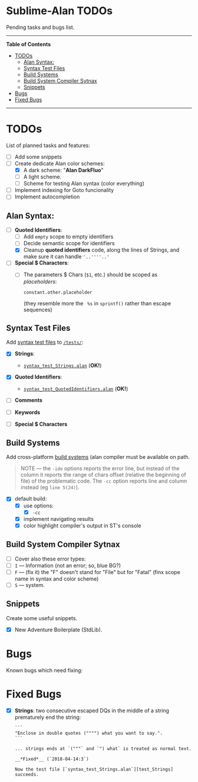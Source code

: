 # Sublime-Alan TODOs

Pending tasks and bugs list.


-----

**Table of Contents**

<!-- MarkdownTOC autolink="true" bracket="round" autoanchor="false" lowercase="only_ascii" uri_encoding="true" levels="1,2,3" -->

- [TODOs](#todos)
    - [Alan Syntax:](#alan-syntax)
    - [Syntax Test Files](#syntax-test-files)
    - [Build Systems](#build-systems)
    - [Build System Compiler Sytnax](#build-system-compiler-sytnax)
    - [Snippets](#snippets)
- [Bugs](#bugs)
- [Fixed Bugs](#fixed-bugs)

<!-- /MarkdownTOC -->

-----

# TODOs

List of planned tasks and features:

- [ ] Add some snippets
- [ ] Create dedicate Alan color schemes:
    + [x] A dark scheme: "__Alan DarkFluo__"
    + [ ] A light scheme.
    + [ ] Scheme for testing Alan syntax (color everything)
- [ ] Implement indexing for Goto funcionality
- [ ] Implement autocompletion

## Alan Syntax:

+ [ ] __Quoted Identifiers__:
    * [ ] Add `empty` scope to empty identifiers
    * [ ] Decide semantic scope for identifiers
    * [x] Cleanup __quoted identifiers__ code, along the lines of Strings, and make sure it can handle `'..''''..'`
+ [ ] __Special $ Characters__:
    * [ ] The parameters $ Chars (`$1`, etc.) should be scoped as _placeholders_:

        ```
        constant.other.placeholder
        ```

        (they resemble more the ` %s` in `sprintf()` rather than escape sequences)

## Syntax Test Files

Add [syntax test files][ST3Docs syntax test] to [`/tests/`][tests]:

+ [x] __Strings__:
    * [`syntax_test_Strings.alan`][test_Strings] (__OK!__)
+ [x] __Quoted Identifiers__:
    * [`syntax_test_QuotedIdentifiers.alan`][test_QuotedIdentifiers] (__OK!__)
+ [ ] __Comments__
+ [ ] __Keywords__
+ [ ] __Special $ Characters__


[ST3Docs syntax test]: https://www.sublimetext.com/docs/3/syntax.html#testing "See Sublime Text 3 official documentation for this topic"

[tests]: ./tests/ "See 'tests' folder"
[test_Strings]: ./tests/syntax_test_Strings.alan "Open file..."
[test_QuotedIdentifiers]: ./tests/syntax_test_QuotedIdentifiers.alan "Open file..."

## Build Systems

Add cross-platform [build systems][ST3Docs BuildSys] (alan compiler must be available on path.

> NOTE — the `-ide` options reports the error line, but instead of the column it reports the range of chars offset (relative the beginning of file) of the problematic code. The `-cc` option reports line and column instead (eg `line 5(24)`).

- [x] default build:
    + [x] use options:
        * [x] `-cc`
    + [x] implement navigating results
    + [x] color highlight compiler's output in ST's console

[ST3Docs BuildSys]: http://www.sublimetext.com/docs/3/build_systems.html "See Sublime Text 3 official documentation for this topic"

## Build System Compiler Sytnax

- [ ] Cover also these error types:
- [ ] `I` — Information (not an error; so, blue BG?)
- [ ] `F` — (fix it) the "F" doesn't stand for "File" but for "Fatal" (finx scope name in syntax and color scheme)
- [ ] `S` — system.

## Snippets

Create some useful snippets. 

- [x] New Adventure Boilerplate (StdLib).

# Bugs

Known bugs which need fixing:


# Fixed Bugs

- [x] __Strings__: two consecutive escaped DQs in the middle of a string prematurely end the string:

      ```
      "Enclose in double quotes ("""") what you want to say.".
      ```

      ... strings ends at `("""` and `") what` is treated as normal text.

      __*Fixed*__ (`2018-04-14:3`)

      Now the test file [`syntax_test_Strings.alan`][test_Strings] succeeds.
